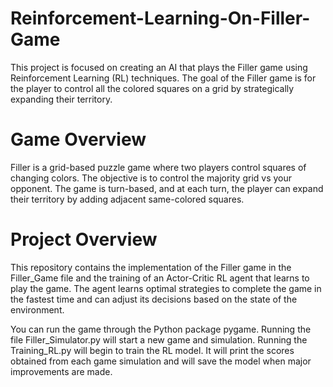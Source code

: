 # Reinforcement-Learning-On-Filler-Game
This project is focused on creating an AI that plays the Filler game using Reinforcement Learning (RL) techniques. The goal of the Filler game is for the player to control all the colored squares on a grid by strategically expanding their territory.

# Game Overview
Filler is a grid-based puzzle game where two players control squares of changing colors. The objective is to control the majority grid vs your opponent. The game is turn-based, and at each turn, the player can expand their territory by adding adjacent same-colored squares.

# Project Overview
This repository contains the implementation of the Filler game in the Filler_Game file and the training of an Actor-Critic RL agent that learns to play the game. The agent learns optimal strategies to complete the game in the fastest time and can adjust its decisions based on the state of the environment.

You can run the game through the Python package pygame. Running the file Filler_Simulator.py will start a new game and simulation. Running the Training_RL.py will begin to train the RL model. It will print the scores obtained from each game simulation and will save the model when major improvements are made. 
